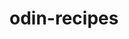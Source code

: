 # odin-recipes
<!-- in this project, I'll make a website containing multiple links for multiple different recipes as a final conclusion to all the things I learned with this Odin-project html course-->